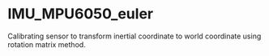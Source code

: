 # IMU_MPU6050_euler
Calibrating sensor to transform inertial coordinate to world coordinate using rotation matrix method.
